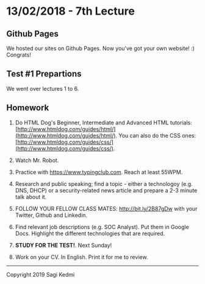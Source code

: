 # 13/02/2018 - 7th Lecture

## Github Pages

We hosted our sites on Github Pages. Now you've got your own website! :) Congrats!

## Test #1 Prepartions

We went over lectures 1 to 6.

## Homework

1. Do HTML Dog's Beginner, Intermediate and Advanced HTML tutorials: [http://www.htmldog.com/guides/html/](http://www.htmldog.com/guides/html/).
You can also do the CSS ones: [http://www.htmldog.com/guides/css/](http://www.htmldog.com/guides/css/).

2. Watch Mr. Robot.

3. Practice with https://www.typingclub.com. Reach at least 55WPM.

4. Research and public speaking; find a topic - either a technologoy (e.g. DNS, DHCP)
or a security-related news article and prepare a 2-3 minute talk about it.

5. FOLLOW YOUR FELLOW CLASS MATES: http://bit.ly/2B87gDw with your Twitter, Github and Linkedin.

6. Find relevant job descriptions (e.g. SOC Analyst). Put them in Google Docs.
Highlight the different technologies that are required.

7. **STUDY FOR THE TEST!**. Next Sunday!

8. Work on your CV. In English. Print it for me to review.

<hr>
Copyright 2019 Sagi Kedmi
